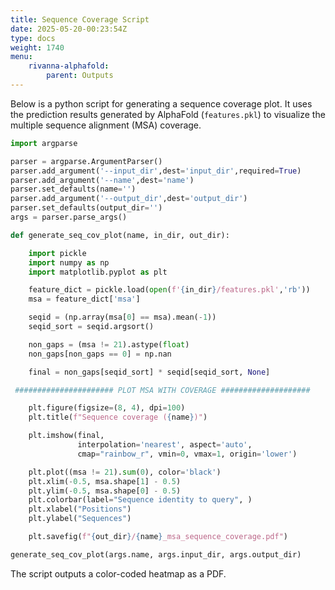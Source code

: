 ```yaml
---
title: Sequence Coverage Script
date: 2025-05-20-00:23:54Z
type: docs 
weight: 1740
menu: 
    rivanna-alphafold:
        parent: Outputs
---
```


Below is a python script for generating a sequence coverage plot. It uses the prediction results generated by AlphaFold (`features.pkl`) to visualize the multiple sequence alignment (MSA) coverage. 

```python
import argparse​

parser = argparse.ArgumentParser()​
parser.add_argument('--input_dir',dest='input_dir',required=True)​
parser.add_argument('--name',dest='name')​
parser.set_defaults(name='')​
parser.add_argument('--output_dir',dest='output_dir')​
parser.set_defaults(output_dir='')​
args = parser.parse_args()​

def generate_seq_cov_plot(name, in_dir, out_dir):​

    import pickle​
    import numpy as np​
    import matplotlib.pyplot as plt​

    feature_dict = pickle.load(open(f'{in_dir}/features.pkl','rb'))​
    msa = feature_dict['msa']     ​

    seqid = (np.array(msa[0] == msa).mean(-1))​
    seqid_sort = seqid.argsort()​

    non_gaps = (msa != 21).astype(float)​
    non_gaps[non_gaps == 0] = np.nan​

    final = non_gaps[seqid_sort] * seqid[seqid_sort, None]    ​

 ###################### PLOT MSA WITH COVERAGE ####################​

    plt.figure(figsize=(8, 4), dpi=100)​
    plt.title(f"Sequence coverage ({name})")​

    plt.imshow(final,​
               interpolation='nearest', aspect='auto',​
               cmap="rainbow_r", vmin=0, vmax=1, origin='lower')​

    plt.plot((msa != 21).sum(0), color='black')​
    plt.xlim(-0.5, msa.shape[1] - 0.5)​
    plt.ylim(-0.5, msa.shape[0] - 0.5)​
    plt.colorbar(label="Sequence identity to query", )​
    plt.xlabel("Positions")​
    plt.ylabel("Sequences")​

    plt.savefig(f"{out_dir}/{name}_msa_sequence_coverage.pdf")​

generate_seq_cov_plot(args.name, args.input_dir, args.output_dir)

```

The script outputs a color-coded heatmap as a PDF.
